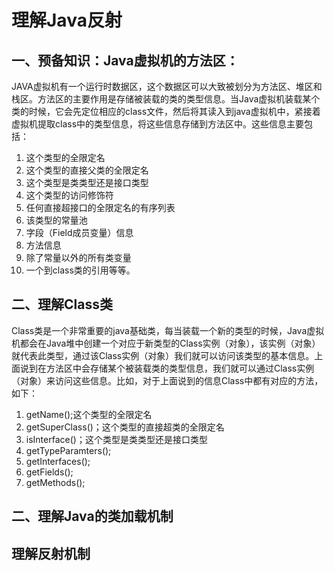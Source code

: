 # 理解Java反射

## 一、预备知识：Java虚拟机的方法区：
JAVA虚拟机有一个运行时数据区，这个数据区可以大致被划分为方法区、堆区和栈区。方法区的主要作用是存储被装载的类的类型信息。当Java虚拟机装载某个类的时候，它会先定位相应的class文件，然后将其读入到java虚拟机中，紧接着虚拟机提取class中的类型信息，将这些信息存储到方法区中。这些信息主要包括：
1. 这个类型的全限定名
2. 这个类型的直接父类的全限定名
3. 这个类型是类类型还是接口类型
4. 这个类型的访问修饰符
5. 任何直接超接口的全限定名的有序列表
6. 该类型的常量池
7. 字段（Field成员变量）信息
8. 方法信息
9. 除了常量以外的所有类变量
10. 一个到class类的引用等等。

## 二、理解Class类
Class类是一个非常重要的java基础类，每当装载一个新的类型的时候，Java虚拟机都会在Java堆中创建一个对应于新类型的Class实例（对象），该实例（对象）就代表此类型，通过该Class实例（对象）我们就可以访问该类型的基本信息。上面说到在方法区中会存储某个被装载类的类型信息，我们就可以通过Class实例（对象）来访问这些信息。比如，对于上面说到的信息Class中都有对应的方法，如下：
1. getName();这个类型的全限定名
2. getSuperClass()；这个类型的直接超类的全限定名
3. isInterface()；这个类型是类类型还是接口类型
4. getTypeParamters();
5. getInterfaces();
6. getFields();
7. getMethods();


## 二、理解Java的类加载机制

## 理解反射机制
